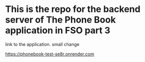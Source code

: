 # This is the repo for the backend server of The Phone Book application in FSO part 3

link to the application. small change

https://phonebook-test-se8r.onrender.com